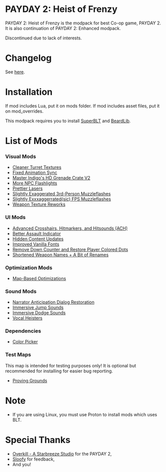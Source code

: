 # PAYDAY 2: Heist of Frenzy
PAYDAY 2: Heist of Frenzy is the modpack for best Co-op game, PAYDAY 2. It is also continuation of PAYDAY 2: Enhanced modpack.

Discontinued due to lack of interests.

# Changelog
See [here](https://github.com/MysticMoonlight/PAYDAY2-HF/blob/main/CHANGELOG.md).

# Installation
If mod includes Lua, put it on mods folder. If mod includes asset files, put it on mod_overrides.

This modpack requires you to install [SuperBLT](https://superblt.znix.xyz/) and [BeardLib](https://modworkshop.net/mod/14924).

# List of Mods
### Visual Mods
* [Cleaner Turret Textures](https://modworkshop.net/mod/22998)
* [Fixed Animation Sync](https://modworkshop.net/mod/32528)
* [Master Indigo's HD Grenade Crate V2](https://modworkshop.net/mod/12404)
* [More NPC Flashlights](https://modworkshop.net/mod/36486)
* [Prettier Lasers](https://modworkshop.net/mod/34921)
* [Slightly Exaggerated 3rd-Person Muzzleflashes](https://modworkshop.net/mod/25764)
* [Slightly Exxxaggerrated(sic) FPS Muzzleflashes](https://modworkshop.net/mod/26054)
* [Weapon Texture Reworks](https://modworkshop.net/mod/36505)

### UI Mods
* [Advanced Crosshairs, Hitmarkers, and Hitsounds (ACH)](https://modworkshop.net/mod/29585)
* [Better Assault Indicator](https://modworkshop.net/mod/22712)
* [Hidden Content Updates](https://modworkshop.net/mod/18476)
* [Improved Vanilla Fonts](https://modworkshop.net/mod/34955)
* [Remove Down Counter and Restore Player Colored Dots](https://modworkshop.net/mod/36272)
* [Shortened Weapon Names + A Bit of Renames](https://modworkshop.net/mod/31171)

### Optimization Mods
* [Map-Based Optimizations](https://modworkshop.net/mod/30521)

### Sound Mods
* [Narrator Anticipation Dialog Restoration](https://modworkshop.net/mod/28454)
* [Immersive Jump Sounds](https://modworkshop.net/mod/34386)
* [Immersive Dodge Sounds](https://modworkshop.net/mod/35278)
* [Vocal Heisters](https://modworkshop.net/mod/29114)

### Dependencies
* [Color Picker](https://modworkshop.net/mod/29641)

### Test Maps
This map is intended for testing purposes only! It is optional but recommended for installing for easier bug reporting.
* [Proving Grounds](https://modworkshop.net/mod/29905)

# Note
* If you are using Linux, you must use Proton to install mods which uses BLT.

# Special Thanks
* [Overkill - A Starbreeze Studio](https://overkillsoftware.com/) for the PAYDAY 2,
* [Sloofy](https://github.com/Sloofy) for feedback,
* And you!

<!-- Love you Selen --!>
<!-- https://modworkshop.net/mod/36530 --!>
<!-- https://modworkshop.net/mod/35662 --!>
